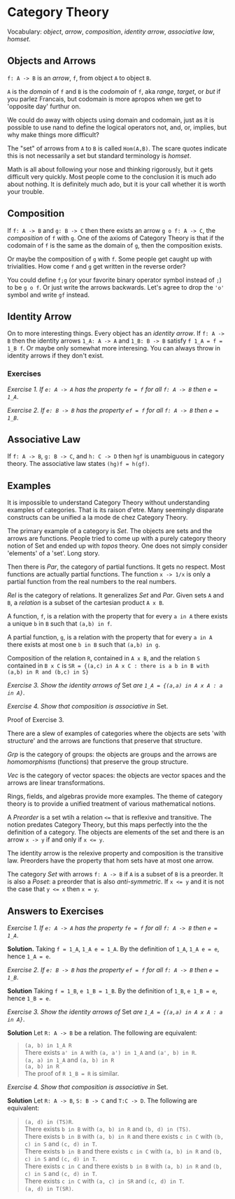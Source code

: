 # Category Theory

Vocabulary: _object_, _arrow_, _composition_,
_identity arrow_, _associative law_, _homset_.

## Objects and Arrows

`f: A -> B` is an _arrow_, `f`, from object `A` to object `B`.

`A` is the _domain_ of `f` and `B` is the _codomain_ of `f`,
aka _range_, _target_, or _but_ if you parlez Francais,
but codomain is more apropos when we get to 'opposite day' furthur on.

We could do away with objects using domain and codomain,
just as it is possible to use nand to define the logical operators
not, and, or, implies, but why make things more difficult?

The "set" of arrows from `A` to `B` is called `Hom(A,B)`. 
The scare quotes indicate this is not necessarily a set
but standard terminology is _homset_.

Math is all about following your nose and thinking rigorously,
but it gets difficult very quickly. Most people come to the
conclusion it is much ado about nothing. It is definitely much ado,
but it is your call whether it is worth your trouble.

## Composition

If `f: A -> B` and `g: B -> C` then there exists an arrow
`g o f: A -> C`, the _composition_ of `f` with `g`. One of
the axioms of Category Theory is that if the codomain of `f`
is the same as the domain of `g`, then the composition exists.

Or maybe the composition of `g` with `f`. Some people get caught
up with trivialities. How come `f` and `g` get written in the
reverse order?

You could define `f;g` (or your favorite binary operator symbol
instead of `;`) to be `g o f`. Or just write the arrows backwards.
Let's agree to drop the `'o'` symbol and write `gf` instead.

## Identity Arrow

On to more interesting things. Every object has an _identity arrow_.
If `f: A -> B` then the identity arrows `1_A: A -> A` and `1_B: B -> B` 
satisfy `f 1_A = f = 1_B f`. Or maybe only somewhat more interesing.
You can always throw in identity arrows if they don't exist.

### Exercises

_Exercise 1. If `e: A -> A` has the property `fe = f` for all `f: A -> B`
then `e = 1_A`_.

_Exercise 2. If `e: B -> B` has the property `ef = f` for all `f: A -> B`
then `e = 1_B`_.

## Associative Law

If `f: A -> B`, `g: B -> C`, and `h: C -> D` then `hgf` is unambiguous
in category theory. The associative law states `(hg)f = h(gf)`.

## Examples

It is impossible to understand Category Theory without understanding
examples of categories. That is its raison d'etre. Many seemingly
disparate constructs can be unified a la mode de chez Category Theory.

The primary example of a category is _Set_. The objects are sets and
the arrows are functions. People tried to come up with a purely
category theory notion of Set and ended up with _topos_ theory.
One does not simply consider 'elements' of a 'set'. Long story.

Then there is _Par_, the category of partial functions. It gets no respect.
Most functions are actually partial functions. The function `x -> 1/x`
is only a partial function from the real numbers to the real numbers.

_Rel_ is the category of relations. It generalizes _Set_ and _Par_.
Given sets `A` and `B`, a _relation_ is a subset of the cartesian product `A x B`.

A function, `f`, is a relation with the property that for every `a in A`
there exists a unique `b` in `B` such that `(a,b) in f`.

A partial function, `g`, is a relation with the property that for every `a in A`
there exists at most one `b in B` such that `(a,b) in g`.

Composition of the relation `R`, contained in `A x B`, and the relation `S`
contained in `B x C` is
`SR = {(a,c) in A x C : there is a b in B with (a,b) in R and (b,c) in S}`

_Exercise 3. Show the identity arrows of_ Set _are `1_A = {(a,a) in A x A : a in A}`_.

_Exercise 4. Show that composition is associative in_ Set.

Proof of Exercise 3.

There are a slew of examples of categories where the objects are sets
'with structure' and the arrows are functions that preserve that structure.

_Grp_ is the category of groups: the objects are groups and the arrows
are _homomorphisms_ (functions) that preserve the group structure.

_Vec_ is the category of vector spaces: the objects are vector spaces
and the arrows are linear transformations.

Rings, fields, and algebras provide more examples. The theme of category
theory is to provide a unified treatment of various mathematical notions.

A _Preorder_ is a set wtih a relation `<=` that is reflexive and transitive.
The notion predates Category Theory, but this maps perfectly into the
the definition of a category. The objects are elements of the set and
there is an arrow `x -> y` if and only if `x <= y`.

The identity arrow is the relexive property and composition is the transitive law.
Preorders have the property that hom sets have at most one arrow.

The category _Set_ with arrows `f: A -> B` if `A` is a subset of `B` is
a preorder. It is also a _Poset_: a preorder that is also _anti-symmetric_.
If `x <= y` and it is not the case that `y <= x` then `x = y`. 

## Answers to Exercises

_Exercise 1. If `e: A -> A` has the property `fe = f` for all `f: A -> B`
then `e = 1_A`_.

**Solution.** Taking `f = 1_A`, `1_A e = 1_A`. By the definition of `1_A`, `1_A e = e`, hence `1_A = e`.

_Exercise 2. If `e: B -> B` has the property `ef = f` for all `f: A -> B`
then `e = 1_B`_.

**Solution** Taking `f = 1_B`, `e 1_B = 1_B`. By the definition of `1_B`, `e 1_B = e`, hence `1_B = e`.

_Exercise 3. Show the identity arrows of_ Set _are `1_A = {(a,a) in A x A : a in A}`_.

**Solution** Let `R: A -> B` be a relation. The following are equivalent:
> `(a, b) in 1_A R`  
> There exists `a' in A` with `(a, a') in 1_A` and `(a', b) in R`.  
> `(a, a) in 1_A` and `(a, b) in R`  
> `(a, b) in R`  
The proof of `R 1_B = R` is similar.

_Exercise 4. Show that composition is associative in_ Set.

**Solution** Let `R: A -> B`, `S: B -> C` and `T:C -> D`. The following
are equivalent:
> `(a, d) in (TS)R`.  
> There exists `b in B` with `(a, b) in R` and `(b, d) in (TS)`.  
> There exists `b in B` with `(a, b) in R` and there exists `c in C` with `(b, c) in S` and `(c, d) in T`.  
> There exists `b in B` and there exists `c in C` with `(a, b) in R` and `(b, c) in S` and `(c, d) in T`.    
> There exists `c in C` and there exists `b in B` with `(a, b) in R` and `(b, c) in S` and `(c, d) in T`.    
> There exists `c in C` with `(a, c) in SR` and `(c, d) in T`.    
> `(a, d) in T(SR)`.